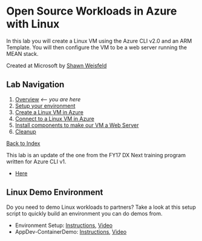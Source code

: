 # Open Source Workloads in Azure with Linux

In this lab you will create a Linux VM using the Azure CLI v2.0 and an ARM Template. You will then configure the VM to be a web server running the MEAN stack.

Created at Microsoft by [Shawn Weisfeld](https://github.com/shawnweisfeld)

## Lab Navigation
1. [Overview](./) *<-- you are here*
1. [Setup your environment](./step01.html)
1. [Create a Linux VM in Azure](./step02.html)
1. [Connect to a Linux VM in Azure](./step03.html)
1. [Install components to make our VM a Web Server](./step04.html)
1. [Cleanup](./step05.html)

[Back to Index](../../index.html)

This lab is an update of the one from the FY17 DX Next training program written for Azure CLI v1. 
 - [Here](https://github.com/DxNext/2016-Oct-L2/tree/master/Linux)

## Linux Demo Environment
Do you need to demo Linux workloads to partners? Take a look at this setup script to quickly build an environment you can do demos from.
 - Environment Setup: [Instructions](https://github.com/dansand71/OSSonAzure), [Video](https://www.youtube.com/watch?v=TO5HRVS_gig)
 - AppDev-ContainerDemo: [Instructions](https://github.com/dansand71/AppDev-ContainerDemo), [Video](https://www.youtube.com/watch?v=SAiMd3eIgBw)


